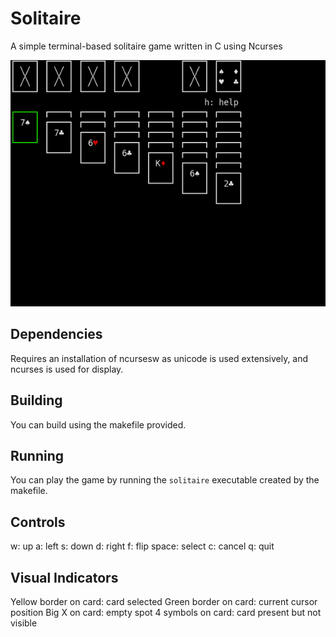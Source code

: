 # Solitaire
A simple terminal-based solitaire game written in C using Ncurses

![](demo.gif)

## Dependencies
Requires an installation of ncursesw as unicode is used extensively, and ncurses is used for display.

## Building
You can build using the makefile provided.

## Running
You can play the game by running the `solitaire` executable created by the makefile.

## Controls
w:      up
a:      left
s:      down
d:      right
f:      flip
space:  select
c:      cancel
q:      quit

## Visual Indicators
Yellow border on card:  card selected
Green border on card:   current cursor position
Big X on card:          empty spot
4 symbols on card:      card present but not visible
